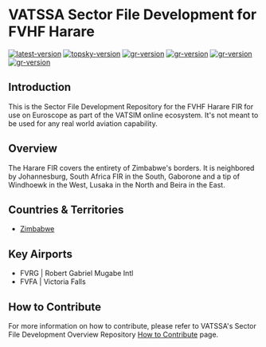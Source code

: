 # VATSSA Sector File Development for FVHF Harare

[![latest-version](https://img.shields.io/github/v/release/VATSIM-SSA/sectorfile-fvhf?include_prereleases)](https://github.com/vatssa/sectorfile-fvhf/releases) [![topsky-version](https://img.shields.io/badge/TopSky-2.4.1-blue.svg)](https://forum.vatsim-scandinavia.org/t/topsky)
[![gr-version](https://img.shields.io/badge/Ground%20Radar-1.5-blue.svg)](https://forum.vatsim-scandinavia.org/t/ground-radar) [![gr-version](https://img.shields.io/badge/PushbackFlorian-1.1.0-blue.svg)](https://github.com/MorpheusXAUT/PushbackFlorian) [![gr-version](https://img.shields.io/badge/vCH-0.8.4-blue.svg)](https://github.com/DrFreas/VCH) [![gr-version](https://img.shields.io/badge/vFPC-2.1.1-blue.svg)](https://github.com/hpeter2/VFPC)

## Introduction

This is the Sector File Development Repository for the FVHF Harare FIR for use on Euroscope as part of the VATSIM online ecosystem. It's not meant to be used for any real world aviation capability.

## Overview

The Harare FIR covers the entirety of Zimbabwe's borders. It is neighbored by Johannesburg, South Africa FIR in the South, Gaborone and a tip of Windhoewk in the West, Lusaka in the North and Beira in the East.

## Countries & Territories

- [Zimbabwe](https://eaip.vatssa.com/zimbabwe)

## Key Airports

- FVRG | Robert Gabriel Mugabe Intl
- FVFA | Victoria Falls

## How to Contribute

For more information on how to contribute, please refer to VATSSA's Sector File Development Overview Repository [How to Contribute](https://github.com/VATSIM-SSA/sectorfile-overview/wiki/How-to-Contribute) page.
